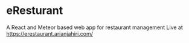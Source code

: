 # eResturant
A React and Meteor based web app for restaurant management
Live at https://erestaurant.arianjahiri.com/
